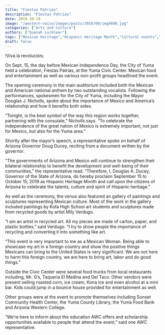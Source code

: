 ```yaml
---
title: "Fiestas Patrias"
description: "Fiestas Patrias"
date: 2019-10-19
image: "/western-voice/images/posts/2019/09/img4600.jpg"
categories: ["Arts and Culture"]
authors: ["Quanah Locklear"]
tags: ["Mexican heritage","Hispanic Heritage Month","Cultural events","Art","Color"]
draft: false
---
```

!Viva la revolución¡

On Sept. 15, the day before Mexican Independence Day, the City of Yuma held a celebration, Fiestas Patrias, at the Yuma Civic Center. Mexican food and entertainment as well as various non-profit groups headlined the event.

The opening ceremony in the main auditorium included both the Mexican and American national anthem by two outstanding vocalists. Following the performances, spokesmen for the City of Yuma, including the Mayor Douglas J. Nicholls, spoke about the importance of Mexico and America’s relationship and how it benefits both sides.

“Tonight, is the best symbol of the way this region works together, partnering with the consulate,” Nicholls says. “To celebrate the independence of the great nation of Mexico is extremely important, not just for Mexico, but also for the Yuma area.”

Shortly after the mayor’s speech, a representative spoke on behalf of Arizona Governor Doug Ducey, reciting from a document written by the governor.

“The governments of Arizona and Mexico will continue to strengthen their bilateral relationship to benefit the development and well-being of their communities,” the representative read. “Therefore, I, Douglas A. Ducey, Governor of the State of Arizona, do hereby proclaim September 15 to October 15, 2019 as Hispanic Heritage Month and call upon the citizens of Arizona to celebrate the talents, culture and spirit of Hispanic heritage.”

As well as the ceremony, the venue also featured an gallery of paintings and sculptures representing Mexican culture. Most of the work in the gallery included paintings by Kofa High School art students and sculptures made from recycled goods by artist Mily Verdugo.

“I am an artist in recycled art. All my pieces are made of carton, paper, and plastic bottles,” said Verdugo. “I try to show people the importance of recycling and converting it into something like art.

“This event is very important to me as a Mexican Woman. Being able to showcase my art in a foreign country and show the positive things Mexicans can bring to the United States is very significant. We are not here to harm this foreign country, we are here to bring art, labor and do good things.”

Outside the Civic Center were several food trucks from local restaurants including, Mr. G’s, Taqueria El Medina and Del Taco. Other vendors were present selling roasted corn, ice cream, Kona ice and even alcohol at a mini bar. Kids could jump in a bounce house provided for entertainment as well.

Other groups were at the event to promote themselves including Sunset Community Health Center, the Yuma County Library, the Yuma Food Bank and Arizona Western College.

“We’re here to inform about the education AWC offers and scholarship opportunities available to people that attend the event,” said one AWC representative.